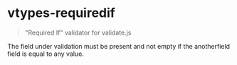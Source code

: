 # vtypes-requiredif

> "Required If" validator for validate.js

The field under validation must be present and not empty if the anotherfield field is equal to any value.
